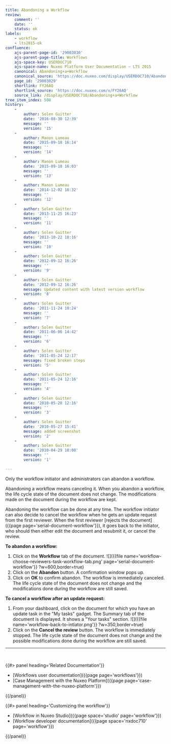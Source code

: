 ```yaml
---
title: Abandoning a Workflow
review:
    comment: ''
    date: ''
    status: ok
labels:
    - workflow
    - lts2015-ok
confluence:
    ajs-parent-page-id: '29003030'
    ajs-parent-page-title: Workflows
    ajs-space-key: USERDOC710
    ajs-space-name: Nuxeo Platform User Documentation — LTS 2015
    canonical: Abandoning+a+Workflow
    canonical_source: 'https://doc.nuxeo.com/display/USERDOC710/Abandoning+a+Workflow'
    page_id: '29003029'
    shortlink: FY26AQ
    shortlink_source: 'https://doc.nuxeo.com/x/FY26AQ'
    source_link: /display/USERDOC710/Abandoning+a+Workflow
tree_item_index: 500
history:
    -
        author: Solen Guitter
        date: '2016-08-30 12:39'
        message: ''
        version: '15'
    -
        author: Manon Lumeau
        date: '2015-09-18 16:14'
        message: ''
        version: '14'
    -
        author: Manon Lumeau
        date: '2015-09-18 16:03'
        message: ''
        version: '13'
    -
        author: Manon Lumeau
        date: '2014-12-02 18:32'
        message: ''
        version: '12'
    -
        author: Solen Guitter
        date: '2013-11-25 16:23'
        message: ''
        version: '11'
    -
        author: Solen Guitter
        date: '2013-10-22 18:16'
        message: ''
        version: '10'
    -
        author: Solen Guitter
        date: '2012-09-12 16:26'
        message: ''
        version: '9'
    -
        author: Solen Guitter
        date: '2012-09-12 16:26'
        message: Updated content with latest version workflow
        version: '8'
    -
        author: Solen Guitter
        date: '2011-11-24 10:24'
        message: ''
        version: '7'
    -
        author: Solen Guitter
        date: '2011-06-06 14:42'
        message: ''
        version: '6'
    -
        author: Solen Guitter
        date: '2011-05-24 12:17'
        message: fixed broken steps
        version: '5'
    -
        author: Solen Guitter
        date: '2011-05-24 12:16'
        message: ''
        version: '4'
    -
        author: Solen Guitter
        date: '2010-05-28 12:16'
        message: ''
        version: '3'
    -
        author: Solen Guitter
        date: '2010-05-27 15:41'
        message: added screenshot
        version: '2'
    -
        author: Solen Guitter
        date: '2010-04-29 18:08'
        message: ''
        version: '1'

---
```

Only the workflow initiator and administrators can abandon a workflow.

Abandoning a workflow means canceling it. When you abandon a workflow, the life cycle state of the document does not change. The modifications made on the document during the workflow are kept.

Abandoning the workflow can be done at any time. The workflow initiator can also decide to cancel the workflow when he gets an update request from the first reviewer. When the first reviewer [rejects the document]({{page page='serial-document-workflow'}}), it goes back to the initiator, who should then either edit the document and resubmit it, or cancel the review.

**To abandon a workflow:**

1.  Click on the **Workflow** tab of the document.
    ![]({{file name='workflow-choose-reviewers-task-workflow-tab.png' page='serial-document-workflow'}} ?w=600,border=true)
2.  Click on the **Abandon** button.
    A confirmation window pops up.
3.  Click on **OK** to confirm abandon.
    The workflow is immediately canceled. The life cycle state of the document does not change and the modifications done during the workflow are still saved.

**To cancel a workflow after an update request:**

1.  From your dashboard, click on the document for which you have an update task in the "My tasks" gadget.
    The Summary tab of the document is displayed. It shows a "Your tasks" section.
    ![]({{file name='workflow-back-to-intiator.png'}} ?w=350,border=true)
2.  Click on the **Cancel the review** button.
    The workflow is immediately stopped. The life cycle state of the document does not change and the possible modifications done during the workflow are still saved.

* * *

&nbsp;

<div class="row" data-equalizer data-equalize-on="medium"><div class="column medium-6">{{#> panel heading='Related Documentation'}}

- [Workflows user documentation]({{page page='workflows'}})
- [Case Management with the Nuxeo Platform]({{page page='case-management-with-the-nuxeo-platform'}})

{{/panel}}</div><div class="column medium-6">{{#> panel heading='Customizing the workflow'}}

- [Workflow in Nuxeo Studio]({{page space='studio' page='workflow'}})
- [Workflow developer documentation]({{page space='nxdoc710' page='workflow'}})

{{/panel}}</div></div>
